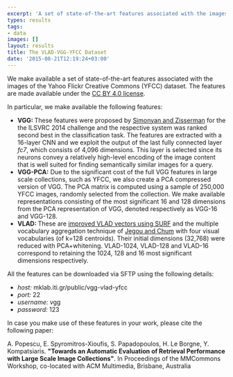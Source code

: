 ```yaml
---
excerpt: 'A set of state-of-the-art features associated with the images of the Yahoo Flickr Creative Commons (YFCC) dataset'
types: results
tags:
- data
images: []
layout: results
title: The VLAD-VGG-YFCC Dataset
date: '2015-08-21T12:19:24+03:00'
---
```

<p>We make available a set of state-of-the-art features associated with the images of the Yahoo Flickr Creative Commons (YFCC) dataset. The features are made available under the <a href="https://creativecommons.org/licenses/by/4.0/">CC BY 4.0 license</a>.</p>
<p>In particular, we make available the following features:</p>
<ul>
	<li><strong>VGG: </strong>These features were proposed by <a href="http://arxiv.org/abs/1409.1556">Simonyan and Zisserman</a>&nbsp;for the the ILSVRC 2014 challenge and the respective system was ranked second best in the classification task. The features are extracted with a 16-layer CNN and we exploit the output of the last fully connected layer <em>fc7</em>, which consists of 4,096 dimensions. This layer is selected since its neurons convey a relatively high-level encoding of the image content that is well suited for finding semantically similar images for a query. &nbsp;</li>
	<li><strong>VGG-PCA:</strong> Due to the significant cost of the full VGG features in large scale collections, such as YFCC, we also create a PCA compressed version of VGG. The PCA matrix is computed using a sample of 250,000 YFCC images, randomly selected from the collection. We make available representations consisting of the most significant 16 and 128 dimensions from the PCA representation of VGG, denoted respectively as VGG-16 and VGG-128.</li>
	<li><strong>VLAD: </strong>These are <a href="http://lpis.csd.auth.gr/publications/spyromitrosIEEETMM2014.pdf">improved VLAD vectors using SURF</a> and the multiple vocabulary aggregation technique of <a href="https://hal.inria.fr/hal-00722622">Jegou and Chum</a>&nbsp;with four visual vocabularies (of k=128 centroids). Their initial dimensions (32,768) were reduced with PCA+whitening. VLAD-1024, VLAD-128 and VLAD-16 correspond to retaining the 1024, 128 and 16 most significant dimensions respectively.&nbsp;</li>
</ul>
<div>All the features can be downloaded via SFTP using the following details:</div>
<ul>
	<li><em>host:</em> mklab.iti.gr/public/vgg-vlad-yfcc</li>
	<li><em>port:</em> 22</li>
	<li><em>username:</em> vgg</li>
	<li><em>password:</em> 123</li>
</ul>
<div>In case you make use of these features in your work, please cite the following paper:</div>
<p>A. Popescu, E. Spyromitros-Xioufis, S. Papadopoulos, H. Le Borgne, Y. Kompatsiaris. <strong>"Towards an Automatic Evaluation of Retrieval Performance with Large Scale Image Collections"</strong>. In Proceedings of the MMCommons Workshop, co-located with ACM Multimedia, Brisbane, Australia</p>
<p>&nbsp;</p>
